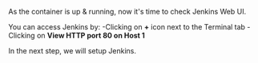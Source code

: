As the container is up & running, now it's time to check Jenkins Web UI.

You can access Jenkins by:
	-Clicking on **+** icon next to the Terminal tab
	-Clicking on **View HTTP port 80 on Host 1**


In the next step, we will setup Jenkins.